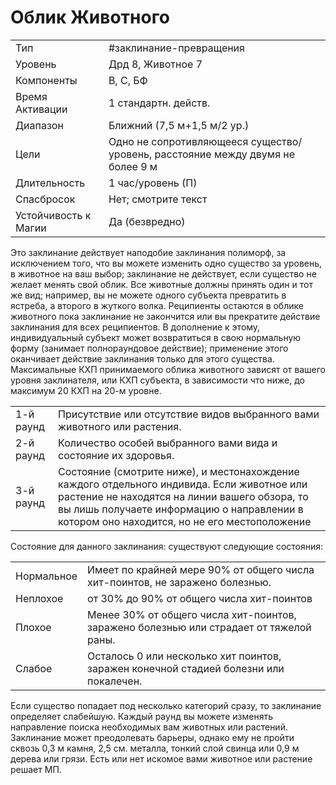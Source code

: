 
# Облик Животного

|                      |                                                                                |
| -------------------- | ------------------------------------------------------------------------------ |
| Тип                  | #заклинание-превращения                                                        | 
| Уровень              | Дрд 8, Животное 7                                                              |
| Компоненты           | В, С, БФ                                                                       |
| Время Активации      | 1 стандартн. действ.                                                           |
| Диапазон             | Ближний (7,5 м+1,5 м/2 ур.)                                                    |
| Цели                 | Одно не сопротивляющееся существо/уровень, расстояние между двумя не более 9 м |
| Длительность         | 1 час/уровень (П)                                                              |
| Спасбросок           | Нет; смотрите текст                                                            |
| Устойчивость к Магии | Да (безвредно)                                                                 |

Это заклинание действует наподобие  заклинания полиморф, за исключением  того, что вы можете изменить одно существо за уровень, в животное на ваш  выбор; заклинание не действует, если  существо не желает менять свой облик.  Все животные должны принять один  и тот же вид; например, вы не можете  одного субъекта превратить в ястреба,  а второго в жуткого волка. Реципиенты остаются в облике животного пока  заклинание не закончится или вы прекратите действие заклинания для всех  реципиентов. В дополнение к этому,  индивидуальный субъект может возвратиться в свою нормальную форму  (занимает полнораундовое действие);  применение этого оканчивает действие  заклинания только для этого существа.  Максимальные КХП принимаемого  облика животного зависят от вашего  уровня заклинателя, или КХП субъекта,  в зависимости что ниже, до максимум  20 КХП на 20-м уровне.


|           |                                                                                                                                                                                                                                           |
| --------- | ----------------------------------------------------------------------------------------------------------------------------------------------------------------------------------------------------------------------------------------- |
| 1-й раунд | Присутствие или отсутствие видов выбранного вами животного или растения.                                                                                                                                                                  |
| 2-й раунд | Количество особей выбранного вами вида и состояние их здоровья.                                                                                                                                                                           |
| 3-й раунд | Состояние (смотрите ниже), и местонахождение каждого отдельного индивида. Если животное или растение не находятся на линии вашего обзора, то вы лишь получаете информацию о направлении в котором оно находится, но не его местоположение | 

Состояние для данного заклинания: существуют следующие состояния:

|            |                                                                                        |
| ---------- | -------------------------------------------------------------------------------------- |
| Нормальное | Имеет по крайней мере 90% от общего числа хит-поинтов, не заражено болезнью.           |
| Неплохое   | от 30% до 90% от общего числа хит-поинтов                                              |
| Плохое     | Менее 30% от общего числа хит-поинтов, заражено болезнью или страдает от тяжелой раны. |
| Слабое     | Осталось 0 или несколько хит поинтов, заражен конечной стадией болезни или покалечен.  |

Если существо попадает под несколько категорий сразу, то заклинание  определяет слабейшую.  Каждый раунд вы можете изменять  направление поиска необходимых вам  животных или растений. Заклинание  может преодолевать барьеры, однако  ему не пройти сквозь 0,3 м камня, 2,5  см. металла, тонкий слой свинца или  0,9 м дерева или грязи.  Есть или нет искомое вами животное  или растение решает МП.